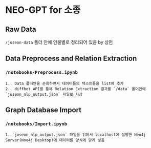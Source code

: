 # NEO-GPT for 소종

## Raw Data
`/joseon-data` 폴더 안에 인물별로 정리되어 있음 by 상헌

## Data Preprocess and Relation Extraction
### `/notebooks/Preprocess.ipynb`
    1.  Data 폴더안을 순회하면서 데이터들의 텍스트들을 list에 추가
    2.  diffbot API를 통해 Relation Extraction 결과를 `/data` 폴더안에 `joseon_nlp_output.json` 파일로 저장

## Graph Database Import
###  `/notebooks/Import.ipynb`
    1. `joseon_nlp_output.json` 파일을 읽어서 localhost에 실행한 Neo4j Server(Noe4j Desktop)에 데이터를 양식에 맞게 넣음

